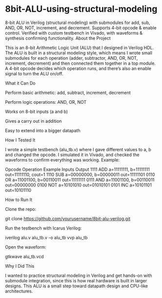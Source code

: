 # 8bit-ALU-using-structural-modeling
8-bit ALU in Verilog (structural modeling) with submodules for add, sub, AND, OR, NOT, increment, and decrement. Supports 4-bit opcode &amp; enable control. Verified with custom testbench in Vivado, with waveforms &amp; synthesis confirming functionality.
About the Project

This is an 8-bit Arithmetic Logic Unit (ALU) that I designed in Verilog HDL. The ALU is built in a structural modeling style, which means I wrote small submodules for each operation (adder, subtractor, AND, OR, NOT, increment, decrement) and then connected them together in a top module. A 4-bit opcode decides which operation runs, and there’s also an enable signal to turn the ALU on/off.

What it Can Do

Perform basic arithmetic: add, subtract, increment, decrement

Perform logic operations: AND, OR, NOT

Works on 8-bit inputs (a and b)

Gives a carry out in addition

Easy to extend into a bigger datapath

How I Tested It

I wrote a simple testbench (alu_tb.v) where I gave different values to a, b and changed the opcode. I simulated it in Vivado, and checked the waveforms to confirm everything was working. Example:

Opcode	Operation	Example Inputs	Output
1111	ADD	a=11111111, b=11111111	out=11111110, cout=1
1110	SUB	a=00000000, b=00000011	out=11111101
0110	OR	a=11001100, b=00110011	out=11111111
0111	AND	a=11001100, b=00110011	out=00000000
0100	NOT	a=10101010	out=01010101
0101	INC	a=10101101	out=10101110  

How to Run It

Clone the repo:

git clone https://github.com/yourusername/8bit-alu-verilog.git


Run the testbench with Icarus Verilog:

iverilog alu.v alu_tb.v -o alu_tb
vvp alu_tb


Open the waveform:

gtkwave alu_tb.vcd

Why I Did This

I wanted to practice structural modeling in Verilog and get hands-on with submodule integration, since this is how real hardware is built in larger designs. This ALU is a small step toward datapath design and CPU-like architectures.
